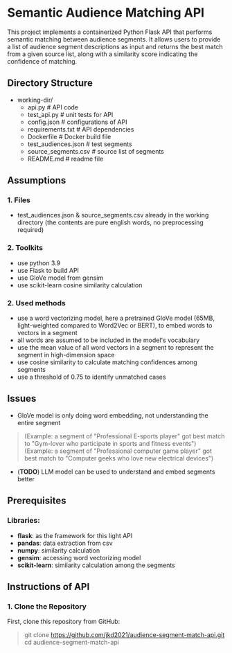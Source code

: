 # Semantic Audience Matching API

This project implements a containerized Python Flask API that performs semantic matching between audience segments. 
It allows users to provide a list of audience segment descriptions as input and returns the best match from a given 
source list, along with a similarity score indicating the confidence of matching.

## Directory Structure

- working-dir/
  - api.py # API code
  - test_api.py # unit tests for API
  - config.json # configurations of API
  - requirements.txt # API dependencies
  - Dockerfile # Docker build file
  - test_audiences.json # test segments
  - source_segments.csv # source list of segments
  - README.md # readme file


## Assumptions

### 1. Files

- test_audiences.json & source_segments.csv already in the working directory (the contents are pure english words, no preprocessing required)

### 2. Toolkits

- use python 3.9
- use Flask to build API
- use GloVe model from gensim
- use scikit-learn cosine similarity calculation

### 2. Used methods

- use a word vectorizing model, here a pretrained GloVe model (65MB, light-weighted compared to Word2Vec or BERT), to embed words to vectors in a segment
- all words are assumed to be included in the model's vocabulary
- use the mean value of all word vectors in a segment to represent the segment in high-dimension space
- use cosine similarity to calculate matching confidences among segments
- use a threshold of 0.75 to identify unmatched cases

## Issues

- GloVe model is only doing word embedding, not understanding the entire segment
> (Example: a segment of  "Professional E-sports player" got best match to "Gym-lover who participate in sports and fitness events")\
> (Example: a segment of  "Professional computer game player" got best match to "Computer geeks who love new electrical devices")
- (**TODO**) LLM model can be used to understand and embed segments better

## Prerequisites

### Libraries:

- **flask**: as the framework for this light API
- **pandas**: data extraction from csv
- **numpy**: similarity calculation
- **gensim**: accessing word vectorizing model
- **scikit-learn**: similarity calculation among the segments


## Instructions of API

### 1. Clone the Repository

First, clone this repository from GitHub:
> git clone https://github.com/jkd2021/audience-segment-match-api.git \
cd audience-segment-match-api
